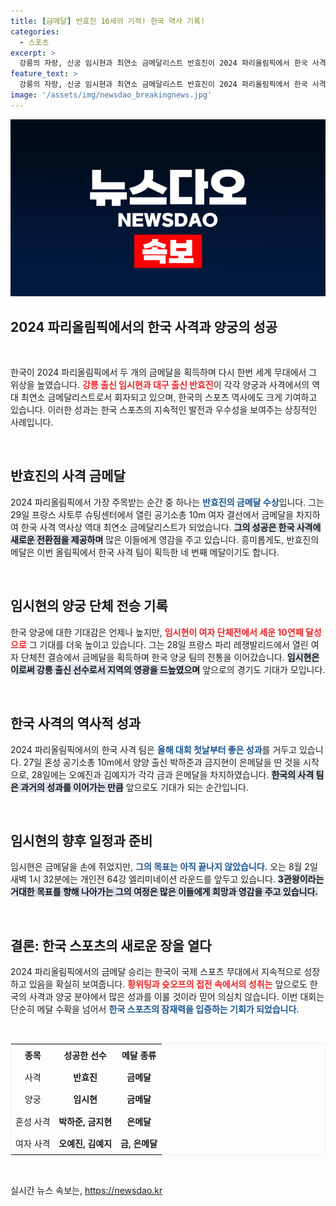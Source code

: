 ```yaml
---
title: [금메달] 반효진 16세의 기적! 한국 역사 기록!
categories:
  - 스포츠
excerpt: >
  강릉의 자랑, 신궁 임시현과 최연소 금메달리스트 반효진이 2024 파리올림픽에서 한국 사격의 역사를 새로 썼다! 한국 사격팀의 100번째 금메달과 양궁 10연패를 이끈 주역들의 눈부신 성과, 함께 확인해보자!
feature_text: >
  강릉의 자랑, 신궁 임시현과 최연소 금메달리스트 반효진이 2024 파리올림픽에서 한국 사격의 역사를 새로 썼다! 한국 사격팀의 100번째 금메달과 양궁 10연패를 이끈 주역들의 눈부신 성과, 함께 확인해보자!
image: '/assets/img/newsdao_breakingnews.jpg'
---
```


<p><img src="/assets/img/newsdao_breakingnews.jpg" alt="cryptoinkorea 속보" /></p>

<h2 data-ke-size="size26">2024 파리올림픽에서의 한국 사격과 양궁의 성공</h2>

<p data-ke-size="size16">&nbsp;</p>

<p>한국이 2024 파리올림픽에서 두 개의 금메달을 획득하며 다시 한번 세계 무대에서 그 위상을 높였습니다. <b><span style="color: #ee2323;">강릉 출신 임시현과 대구 출신 반효진</span></b>이 각각 양궁과 사격에서의 역대 최연소 금메달리스트로서 회자되고 있으며, 한국의 스포츠 역사에도 크게 기여하고 있습니다. 이러한 성과는 한국 스포츠의 지속적인 발전과 우수성을 보여주는 상징적인 사례입니다. </p>

<p data-ke-size="size16">&nbsp;</p>

<h2 data-ke-size="size26">반효진의 사격 금메달</h2>

<p>2024 파리올림픽에서 가장 주목받는 순간 중 하나는 <b><span style="color: #1a5490;">반효진의 금메달 수상</span></b>입니다. 그는 29일 프랑스 샤토루 슈팅센터에서 열린 공기소총 10m 여자 결선에서 금메달을 차지하여 한국 사격 역사상 역대 최연소 금메달리스트가 되었습니다. <b><span style="background-color: #21538527;">그의 성공은 한국 사격에 새로운 전환점을 제공하며</span></b> 많은 이들에게 영감을 주고 있습니다. 흥미롭게도, 반효진의 메달은 이번 올림픽에서 한국 사격 팀이 획득한 네 번째 메달이기도 합니다. </p>

<p data-ke-size="size16">&nbsp;</p>

<h2 data-ke-size="size26">임시현의 양궁 단체 전승 기록</h2>

<p>한국 양궁에 대한 기대감은 언제나 높지만, <b><span style="color: #ee2323;">임시현이 여자 단체전에서 세운 10연패 달성으로</span></b> 그 기대를 더욱 높이고 있습니다. 그는 28일 프랑스 파리 레쟁발리드에서 열린 여자 단체전 결승에서 금메달을 획득하며 한국 양궁 팀의 전통을 이어갔습니다. <b><span style="background-color: #21538527;">임시현은 이로써 강릉 출신 선수로서 지역의 영광을 드높였으며</span></b> 앞으로의 경기도 기대가 모입니다.</p>

<p data-ke-size="size16">&nbsp;</p>

<h2 data-ke-size="size26">한국 사격의 역사적 성과</h2>

<p>2024 파리올림픽에서의 한국 사격 팀은 <b><span style="color: #1a5490;">올해 대회 첫날부터 좋은 성과</span></b>를 거두고 있습니다. 27일 혼성 공기소총 10m에서 양양 출신 박하준과 금지현이 은메달을 딴 것을 시작으로, 28일에는 오예진과 김예지가 각각 금과 은메달을 차지하였습니다. <b><span style="background-color: #21538527;">한국의 사격 팀은 과거의 성과를 이어가는 만큼</span></b> 앞으로도 기대가 되는 순간입니다.</p>

<p data-ke-size="size16">&nbsp;</p>

<h2 data-ke-size="size26">임시현의 향후 일정과 준비</h2>

<p>임시현은 금메달을 손에 쥐었지만, <b><span style="color: #1a5490;">그의 목표는 아직 끝나지 않았습니다.</span></b> 오는 8월 2일 새벽 1시 32분에는 개인전 64강 엘리미네이션 라운드를 앞두고 있습니다. <b><span style="background-color: #21538527;">3관왕이라는 거대한 목표를 향해 나아가는 그의 여정은 많은 이들에게 희망과 영감을 주고 있습니다.</span></b></p>

<p data-ke-size="size16">&nbsp;</p>

<h2 data-ke-size="size26">결론: 한국 스포츠의 새로운 장을 열다</h2>

<p>2024 파리올림픽에서의 금메달 승리는 한국이 국제 스포츠 무대에서 지속적으로 성장하고 있음을 확실히 보여줍니다. <b><span style="color: #ee2323;">황위팅과 슛오프의 접전 속에서의 성취는</span></b> 앞으로도 한국의 사격과 양궁 분야에서 많은 성과를 이룰 것이라 믿어 의심치 않습니다. 이번 대회는 단순히 메달 수확을 넘어서 <b><span style="color: #1a5490;">한국 스포츠의 잠재력을 입증하는 기회가 되었습니다.</span></b> </p>

<p data-ke-size="size16">&nbsp;</p>

<table style="width: 100%; border: 1px solid #eeeeee; border-collapse: collapse;">
  <tr>
    <td style="text-align: center; height: 30px;"><b>종목</b></td>
    <td style="text-align: center; height: 30px;"><b>성공한 선수</b></td>
    <td style="text-align: center; height: 30px;"><b>메달 종류</b></td>
  </tr>
  <tr>
    <td style="text-align: center; height: 30px;">사격</td>
    <td style="text-align: center; height: 30px;"><b>반효진</b></td>
    <td style="text-align: center; height: 30px;"><b>금메달</b></td>
  </tr>
  <tr>
    <td style="text-align: center; height: 30px;">양궁</td>
    <td style="text-align: center; height: 30px;"><b>임시현</b></td>
    <td style="text-align: center; height: 30px;"><b>금메달</b></td>
  </tr>
  <tr>
    <td style="text-align: center; height: 30px;">혼성 사격</td>
    <td style="text-align: center; height: 30px;"><b>박하준, 금지현</b></td>
    <td style="text-align: center; height: 30px;"><b>은메달</b></td>
  </tr>
  <tr>
    <td style="text-align: center; height: 30px;">여자 사격</td>
    <td style="text-align: center; height: 30px;"><b>오예진, 김예지</b></td>
    <td style="text-align: center; height: 30px;"><b>금, 은메달</b></td>
  </tr>
</table>

<p data-ke-size="size16">&nbsp;</p>
실시간 뉴스 속보는, <a href="https://newsdao.kr" rel="dofollow">https://newsdao.kr</a>


